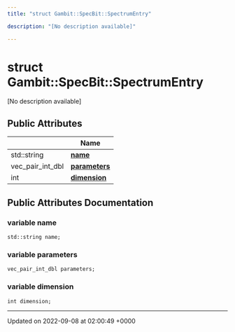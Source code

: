 ```yaml
---
title: "struct Gambit::SpecBit::SpectrumEntry"

description: "[No description available]"

---
```


# struct Gambit::SpecBit::SpectrumEntry



[No description available]

## Public Attributes

|                | Name           |
| -------------- | -------------- |
| std::string | **[name](/documentation/code/classes/structgambit_1_1specbit_1_1spectrumentry/#variable-gambitspecbitspectrumentry-name)**  |
| vec_pair_int_dbl | **[parameters](/documentation/code/classes/structgambit_1_1specbit_1_1spectrumentry/#variable-gambitspecbitspectrumentry-parameters)**  |
| int | **[dimension](/documentation/code/classes/structgambit_1_1specbit_1_1spectrumentry/#variable-gambitspecbitspectrumentry-dimension)**  |

## Public Attributes Documentation

### variable name

```
std::string name;
```


### variable parameters

```
vec_pair_int_dbl parameters;
```


### variable dimension

```
int dimension;
```


-------------------------------

Updated on 2022-09-08 at 02:00:49 +0000